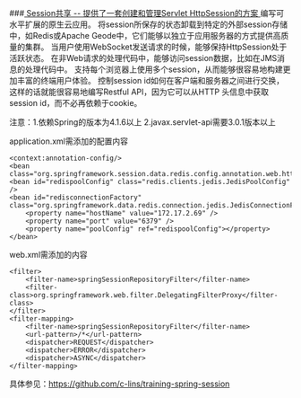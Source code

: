 ###[ Session共享 -- 提供了一套创建和管理Servlet HttpSession的方案 ](https://github.com/spring-projects/spring-session)
    编写可水平扩展的原生云应用。
    将session所保存的状态卸载到特定的外部session存储中，如Redis或Apache Geode中，它们能够以独立于应用服务器的方式提供高质量的集群。
    当用户使用WebSocket发送请求的时候，能够保持HttpSession处于活跃状态。
    在非Web请求的处理代码中，能够访问session数据，比如在JMS消息的处理代码中。
    支持每个浏览器上使用多个session，从而能够很容易地构建更加丰富的终端用户体验。
    控制session id如何在客户端和服务器之间进行交换，这样的话就能很容易地编写Restful API，因为它可以从HTTP 头信息中获取session id，而不必再依赖于cookie。

注意：1.依赖Spring的版本为4.1.6以上
      2.javax.servlet-api需要3.0.1版本以上
      
application.xml需添加的配置内容

    <context:annotation-config/>
    <bean class="org.springframework.session.data.redis.config.annotation.web.http.RedisHttpSessionConfiguration"/>  
    <bean id="redispoolConfig" class="redis.clients.jedis.JedisPoolConfig" />
    <bean id="redisconnectionFactory" class="org.springframework.data.redis.connection.jedis.JedisConnectionFactory">
		<property name="hostName" value="172.17.2.69" />
		<property name="port" value="6379" />
		<property name="poolConfig" ref="redispoolConfig"></property>
    </bean>


web.xml需添加的内容
    
    <filter> 
        <filter-name>springSessionRepositoryFilter</filter-name> 
        <filter-class>org.springframework.web.filter.DelegatingFilterProxy</filter-class>
    </filter>
    <filter-mapping> 
        <filter-name>springSessionRepositoryFilter</filter-name> 
        <url-pattern>/*</url-pattern> 
        <dispatcher>REQUEST</dispatcher>
        <dispatcher>ERROR</dispatcher>
        <dispatcher>ASYNC</dispatcher>
    </filter-mapping>
    
具体参见：https://github.com/c-lins/training-spring-session